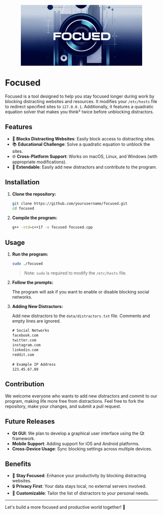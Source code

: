 <div style="display:flex;justify-content:center;">
    <img src="/public/images//cover-rectangle-blue.jpg" style="display:block;margin:auto;width: 400px;">
</div>

# Focused

Focused is a tool designed to help you stay focused longer during work by blocking distracting websites and resources. It modifies your `/etc/hosts` file to redirect specified sites to `127.0.0.1`. Additionally, it features a quadratic equation solver that makes you think² twice before unblocking distractors.


## Features

- 🚀 **Blocks Distracting Websites**: Easily block access to distracting sites.
- 📚 **Educational Challenge**: Solve a quadratic equation to unblock the sites.
- 🌐 **Cross-Platform Support**: Works on macOS, Linux, and Windows (with appropriate modifications).
- 💪 **Extendable**: Easily add new distractors and contribute to the program.

## Installation

1. **Clone the repository:**

    ```bash
    git clone https://github.com/yourusername/focused.git
    cd focused
    ```

2. **Compile the program:**

    ```bash
    g++ -std=c++17 -o focused focused.cpp
    ```

## Usage

1. **Run the program:**

    ```bash
    sudo ./focused
    ```

    > Note: `sudo` is required to modify the `/etc/hosts` file.

2. **Follow the prompts:**

    The program will ask if you want to enable or disable blocking social networks.

3. **Adding New Distractors:**

    Add new distractors to the `data/distractors.txt` file. Comments and empty lines are ignored.

    ```text
    # Social Networks
    facebook.com
    twitter.com
    instagram.com
    linkedin.com
    reddit.com

    # Example IP Address
    123.45.67.89
    ```

## Contribution

We welcome everyone who wants to add new distractors and commit to our program, making life more free from distractions. Feel free to fork the repository, make your changes, and submit a pull request.

## Future Releases

- **Qt GUI**: We plan to develop a graphical user interface using the Qt framework.
- **Mobile Support**: Adding support for iOS and Android platforms.
- **Cross-Device Usage**: Sync blocking settings across multiple devices.

## Benefits

- 🎯 **Stay Focused**: Enhance your productivity by blocking distracting websites.
- 🔒 **Privacy First**: Your data stays local, no external servers involved.
- 🚧 **Customizable**: Tailor the list of distractors to your personal needs.

---

Let's build a more focused and productive world together! 🚀